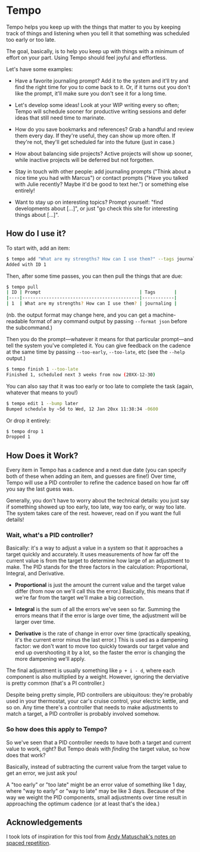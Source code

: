 # Tempo

Tempo helps you keep up with the things that matter to you by keeping track of things and listening when you tell it that something was scheduled too early or too late.

The goal, basically, is to help you keep up with things with a minimum of effort on your part.
Using Tempo should feel joyful and effortless.

Let's have some examples:

- Have a favorite journaling prompt?
  Add it to the system and it'll try and find the right time for you to come back to it.
  Or, if it turns out you don't like the prompt, it'll make sure you don't see it for a long time.

- Let's develop some ideas!
  Look at your WIP writing every so often; Tempo will schedule sooner for productive writing sessions and defer ideas that still need time to marinate.

- How do you save bookmarks and references?
  Grab a handful and review them every day.
  If they're useful, they can show up more often.
  If they're not, they'll get scheduled far into the future (just in case.)

- How about balancing side projects?
  Active projects will show up sooner, while inactive projects will be deferred but not forgotten.

- Stay in touch with other people: add journaling prompts ("Think about a nice time you had with Marcus") or contact prompts ("Have you talked with Julie recently? Maybe it'd be good to text her.") or something else entirely!

- Want to stay up on interesting topics?
  Prompt yourself: "find developments about […]", or just "go check this site for interesting things about […]".

## How do I use it?

To start with, add an item:

```bash
$ tempo add "What are my strengths? How can I use them?" --tags journaling
Added with ID 1
```

Then, after some time passes, you can then pull the things that are due:

```bash
$ tempo pull
| ID | Prompt                                     | Tags       |
|----|--------------------------------------------|------------|
| 1  | What are my strengths? How can I use them? | journaling |
```

(nb. the output format may change here, and you can get a machine-readable format of any command output by passing `--format json` before the subcommand.)

Then you do the prompt—whatever it means for that particular prompt—and tell the system you've completed it.
You can give feedback on the cadence at the same time by passing `--too-early`, `--too-late`, etc (see the `--help` output.)

```bash
$ tempo finish 1 --too-late
Finished 1, scheduled next 3 weeks from now (20XX-12-30)
```

You can also say that it was too early or too late to complete the task (again, whatever that means to you!)

```bash
$ tempo edit 1 --bump later
Bumped schedule by ~5d to Wed, 12 Jan 20xx 11:38:34 -0600
```

Or drop it entirely:

```bash
$ tempo drop 1
Dropped 1
```

## How Does it Work?

Every item in Tempo has a cadence and a next due date (you can specify both of these when adding an item, and guesses are fine!)
Over time, Tempo will use a PID controller to refine the cadence based on how far off you say the last guess was.

Generally, you don't have to worry about the technical details: you just say if something showed up too early, too late, way too early, or way too late.
The system takes care of the rest.
however, read on if you want the full details!

### Wait, what's a PID controller?

Basically: it's a way to adjust a value in a system so that it approaches a target quickly and accurately.
It uses measurements of how far off the current value is from the target to determine how large of an adjustment to make.
The PID stands for the three factors in the calculation: Proportional, Integral, and Derivative.

- **Proportional** is just the amount the current value and the target value differ (from now on we'll call this the error.)
  Basically, this means that if we're far from the target we'll make a big correction.

- **Integral** is the sum of all the errors we've seen so far.
  Summing the errors means that if the error is large over time, the adjustment will be larger over time.

- **Derivative** is the rate of change in error over time (practically speaking, it's the current error minus the last error.)
  This is used as a dampening factor: we don't want to move too quickly towards our target value and end up overshooting it by a lot, so the faster the error is changing the more dampening we'll apply.

The final adjustment is usually something like `p + i - d`, where each component is also multiplied by a weight.
However, ignoring the derviative is pretty common (that's a PI controller.)

Despite being pretty simple, PID controllers are ubiquitous: they're probably used in your thermostat, your car's cruise control, your electric kettle, and so on.
Any time there's a controller that needs to make adjustments to match a target, a PID controller is probably involved somehow.

### So how does this apply to Tempo?

So we've seen that a PID controller needs to have both a target and current value to work, right?
But Tempo deals with *finding* the target value, so how does that work?

Basically, instead of subtracting the current value from the target value to get an error, we just ask you!

A "too early" or "too late" might be an error value of something like 1 day, where "way to early" or "way to late" may be like 3 days.
Because of the way we weight the PID components, small adjustments over time result in approaching the optimum cadence (or at least that's the idea.)

## Acknowledgements

I took lots of inspiration for this tool from [Andy Matuschak's notes on spaced repetition](https://notes.andymatuschak.org/z2gqazXUkf9qyFjMQg4W3dw6yegnAJszvDywN).
